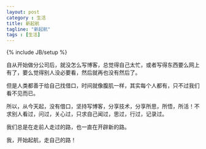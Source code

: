 ```yaml
---
layout: post
category : 生活
title: 新起航
tagline: "新起航"
tags : [生活]
---
```

{% include JB/setup %}


自从开始做分公司后，就没怎么写博客，总觉得自己太忙，或者写得东西要么网上有了，要么觉得别人没必要看，然后就再也没有然后了。

但是人类都善于给自己找借口，时间就像腹肌一样，其实每个人都有，只不过我们看不见而已。

所以，从今天起，没有借口，坚持写博客，分享技术，分享所思，所悟，所活！不求别人看过，问过，关心过，只求自己闻过，思过，行过，记录过。

我们总是在走前人走过的路，也一直在开辟新的路。

我，开始起航，走自己的路！

